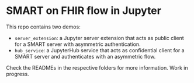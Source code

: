 # SMART on FHIR flow in Jupyter
This repo contains two demos:
 - `server_extension`: a Jupyter server extension that acts as public client for a SMART server with asymmetric authentication.
 - `hub_service`: a JupyterHub service that acts as confidential client for a SMART server and authenticates with an asymmetric flow.

Check the READMEs in the respective folders for more information. Work in progress.